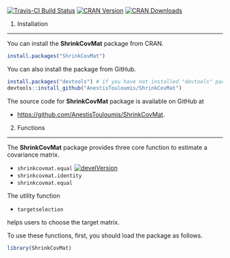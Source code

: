 <!-- README.md is generated from README.Rmd. Please edit that file -->
[![Travis-CI Build Status](https://travis-ci.org/AnestisTouloumis/ShrinkCovMat.svg?branch=master)](https://travis-ci.org/AnestisTouloumis/ShrinkCovMat) [![CRAN Version](http://www.r-pkg.org/badges/version/ShrinkCovMat)](https://cran.r-project.org/package=ShrinkCovMat) [![CRAN Downloads](http://cranlogs.r-pkg.org/badges/grand-total/ShrinkCovMat)](http://cranlogs.r-pkg.org/badges/grand-total/ShrinkCovMat)

1. Installation
---------------

You can install the **ShrinkCovMat** package from CRAN.

``` r
install.packages("ShrinkCovMat")
```

You can also install the package from GitHub.

``` r
install.packages("devtools") # if you have not installed "devtools" package
devtools::install_github("AnestisTouloumis/ShrinkCovMat")
```

The source code for **ShrinkCovMat** package is available on GitHub at

-   <https://github.com/AnestisTouloumis/ShrinkCovMat>.

2. Functions
------------

The **ShrinkCovMat** package provides three core function to estimate a covariance matrix.

-   `shrinkcovmat.equal` [![develVersion](https://img.shields.io/badge/devel%20version-1.1.3-blue.svg?style=flat)](https://github.com/AnestisTouloumis/ShrinkCovMat)
-   `shrinkcovmat.identity`
-   `shrinkcovmat.equal`

The utility function

-   `targetselection`

helps users to choose the target matrix.

To use these functions, first, you should load the package as follows.

``` r
library(ShrinkCovMat)
```
